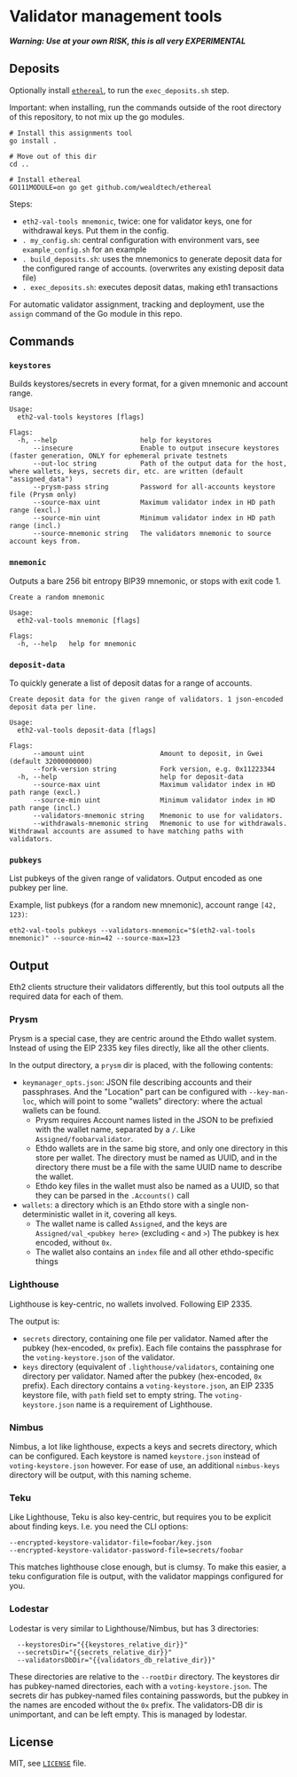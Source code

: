 # Validator management tools

__*Warning: Use at your own RISK, this is all very EXPERIMENTAL*__

## Deposits

Optionally install [`ethereal`](https://github.com/wealdtech/ethereal/), to run the `exec_deposits.sh` step. 

Important: when installing, run the commands outside of the root directory of this repository, to not mix up the go modules.

```shell script
# Install this assignments tool
go install .

# Move out of this dir
cd ..

# Install ethereal
GO111MODULE=on go get github.com/wealdtech/ethereal 
```

Steps:
- `eth2-val-tools mnemonic`, twice: one for validator keys, one for withdrawal keys. Put them in the config.
- `. my_config.sh`: central configuration with environment vars, see `example_config.sh` for an example
- `. build_deposits.sh`: uses the mnemonics to generate deposit data for the configured range of accounts. (overwrites any existing deposit data file)
- `. exec_deposits.sh`: executes deposit datas, making eth1 transactions

For automatic validator assignment, tracking and deployment, use the `assign` command of the Go module in this repo. 

## Commands

### `keystores`

Builds keystores/secrets in every format, for a given mnemonic and account range.

```
Usage:
  eth2-val-tools keystores [flags]

Flags:
  -h, --help                     help for keystores
      --insecure                 Enable to output insecure keystores (faster generation, ONLY for ephemeral private testnets
      --out-loc string           Path of the output data for the host, where wallets, keys, secrets dir, etc. are written (default "assigned_data")
      --prysm-pass string        Password for all-accounts keystore file (Prysm only)
      --source-max uint          Maximum validator index in HD path range (excl.)
      --source-min uint          Minimum validator index in HD path range (incl.)
      --source-mnemonic string   The validators mnemonic to source account keys from.

```

### `mnemonic`

Outputs a bare 256 bit entropy BIP39 mnemonic, or stops with exit code 1.

```
Create a random mnemonic

Usage:
  eth2-val-tools mnemonic [flags]

Flags:
  -h, --help   help for mnemonic
```

### `deposit-data`

To quickly generate a list of deposit datas for a range of accounts.

```
Create deposit data for the given range of validators. 1 json-encoded deposit data per line.

Usage:
  eth2-val-tools deposit-data [flags]

Flags:
      --amount uint                   Amount to deposit, in Gwei (default 32000000000)
      --fork-version string           Fork version, e.g. 0x11223344
  -h, --help                          help for deposit-data
      --source-max uint               Maximum validator index in HD path range (excl.)
      --source-min uint               Minimum validator index in HD path range (incl.)
      --validators-mnemonic string    Mnemonic to use for validators.
      --withdrawals-mnemonic string   Mnemonic to use for withdrawals. Withdrawal accounts are assumed to have matching paths with validators.
```

### `pubkeys`

List pubkeys of the given range of validators. Output encoded as one pubkey per line.

Example, list pubkeys (for a random new mnemonic), account range `[42, 123)`:
```shell script
eth2-val-tools pubkeys --validators-mnemonic="$(eth2-val-tools mnemonic)" --source-min=42 --source-max=123
```

## Output

Eth2 clients structure their validators differently, but this tool outputs all the required data for each of them.

### Prysm

Prysm is a special case, they are centric around the Ethdo wallet system. Instead of using the EIP 2335 key files directly, like all the other clients.

In the output directory, a `prysm` dir is placed, with the following contents:

- `keymanager_opts.json`: JSON file describing accounts and their passphrases. And the "Location" part can be configured with `--key-man-loc`,
 which will point to some "wallets" directory: where the actual wallets can be found.
  - Prysm requires Account names listed in the JSON to be prefixied with the wallet name, separated by a `/`. Like `Assigned/foobarvalidator`.
  - Ethdo wallets are in the same big store, and only one directory in this store per wallet. The directory must be named as UUID, and in the directory there must be a file with the same UUID name to describe the wallet.
  - Ethdo key files in the wallet must also be named as a UUID, so that they can be parsed in the `.Accounts()` call
- `wallets`: a directory which is an Ethdo store with a single non-deterministic wallet in it, covering all keys.
  - The wallet name is called `Assigned`, and the keys are `Assigned/val_<pubkey here>` (excluding `<` and `>`) The pubkey is hex encoded, without `0x`.
  - The wallet also contains an `index` file and all other ethdo-specific things

### Lighthouse

Lighthouse is key-centric, no wallets involved. Following EIP 2335.

The output is:

- `secrets` directory, containing one file per validator. Named after the pubkey (hex-encoded, `0x` prefix).
 Each file contains the passphrase for the `voting-keystore.json` of the validator.
- `keys` directory (equivalent of `.lighthouse/validators`, containing one directory per validator. Named after the pubkey (hex-encoded, `0x` prefix).
 Each directory contains a `voting-keystore.json`, an EIP 2335 keystore file, with `path` field set to empty string.
 The `voting-keystore.json` name is a requirement of Lighthouse.

### Nimbus

Nimbus, a lot like lighthouse, expects a keys and secrets directory, which can be configured.
Each keystore is named `keystore.json` instead of `voting-keystore.json` however.
For ease of use, an additional `nimbus-keys` directory will be output, with this naming scheme.

### Teku

Like Lighthouse, Teku is also key-centric, but requires you to be explicit about finding keys. I.e. you need the CLI options:
```
--encrypted-keystore-validator-file=foobar/key.json
--encrypted-keystore-validator-password-file=secrets/foobar
```

This matches lighthouse close enough, but is clumsy. To make this easier,
 a teku configuration file is output, with the validator mappings configured for you.

### Lodestar

Lodestar is very similar to Lighthouse/Nimbus, but has 3 directories:
```
  --keystoresDir="{{keystores_relative_dir}}"
  --secretsDir="{{secrets_relative_dir}}"
  --validatorsDbDir="{{validators_db_relative_dir}}"
```

These directories are relative to the `--rootDir` directory.
The keystores dir has pubkey-named directories, each with a `voting-keystore.json`.
The secrets dir has pubkey-named files containing passwords, but the pubkey in the names are encoded without the `0x` prefix.
The validators-DB dir is unimportant, and can be left empty. This is managed by lodestar.

## License

MIT, see [`LICENSE`](./LICENSE) file.

